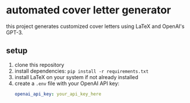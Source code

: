 # automated cover letter generator

this project generates customized cover letters using LaTeX and OpenAI's GPT-3.

## setup

1. clone this repository
2. install dependencies: `pip install -r requirements.txt`
3. install LaTeX on your system if not already installed
4. create a `.env` file with your OpenAI API key:
   ```yaml
   openai_api_key: your_api_key_here
